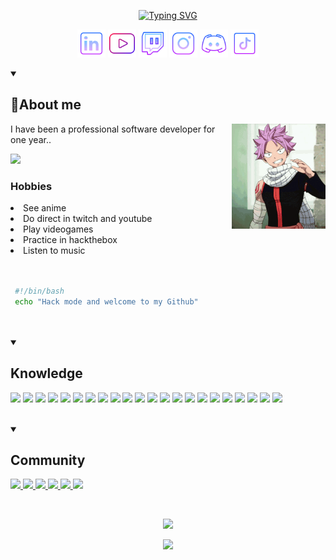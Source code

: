 <!-- Presentation -->
<p align="center">
  <a href="https://git.io/typing-svg">
    <img src="https://readme-typing-svg.demolab.com?font=Nerd+Fonts&pause=1000&color=FF0000&center=true&  vCenter=true&width=435&height=53&lines=Software+development;Ethical+Hacker" alt="Typing SVG" />
  </a>
</p>

<!-- Icons -->
<p align = "center">
  <!-- Linkedin -->
  <a href = 'https://www.linkedin.com/in/david-sebastian-basantes-lucero-40bb97216/'><img alt = "linkedin" title= "Linkedin" src = "https://raw.githubusercontent.com/DAVIDS2405/DAVIDS2405/main/assets/linkedin.png" height = '45px'/></a>
  <!-- Youtube -->
  <a href = 'https://www.youtube.com/@d4vid924'><img alt="youtube" title= "Youtube" src="https://raw.githubusercontent.com/DAVIDS2405/DAVIDS2405/main/assets/youtube.webp" height='45px'/></a>
   <!-- Twitch -->
  <a href='https://www.twitch.tv/david2405s'><img alt="twitch" title= "Twitch" src="https://github.com/DAVIDS2405/DAVIDS2405/blob/main/assets/twitch.png?raw=true" height='45px'/></a>
  <!-- Instagram -->
  <a href='https://www.instagram.com/david2405s/'><img alt="instagram" title = "Instagram" src="https://raw.githubusercontent.com/DAVIDS2405/DAVIDS2405/main/assets/instagram.png" height='45px'/></a>
  <!-- Discord -->
  <a href='https://discord.gg/A8Uh2wsDSv'><img alt="discord" title = "Discord" src="https://raw.githubusercontent.com/DAVIDS2405/DAVIDS2405/main/assets/discord.png" height='45px'/></a>
  <!-- Tiktok -->
  <a href='https://www.tiktok.com/@davids2405'><img alt="tiktok" title = "Tiktok" src="https://raw.githubusercontent.com/DAVIDS2405/DAVIDS2405/main/assets/Tiktok.png" height='45px'/></a>
</p>

<!-- About me -->
<details open>
  
  <summary><h2>🌠About me</h2></summary>
  <img width="150" alt="GIF" align="right" src="https://raw.githubusercontent.com/DAVIDS2405/DAVIDS2405/main/assets/natsu.gif">
  <p>
  I have been a professional software developer for one year..
  </p>
  <p>
    <a href = "https://david-dev.dev">
      <img src="https://img.shields.io/badge/Porfolio-ff0000?&style=for-the-badge&logoColor=white" />
    </a>
  </p>
  <h3>Hobbies</h3>
  <li>See anime</li>
  <li>Do direct in twitch and youtube</li>
  <li>Play videogames</li>
  <li>Practice in hackthebox</li>
  <li>Listen to music</li>
  
</details>
</br>
</br>

<!--presentation in bash -->

```bash
 #!/bin/bash
 echo "Hack mode and welcome to my Github"
```

</br>
</br>

<details open>
  <summary><h2>Knowledge</h2></summary>
  <p aling = "center">
  <!-- HTML -->
  <img src="https://img.shields.io/badge/HTML-e06b12?style=for-the-badge&logo=html5&logoColor=white" />
  <!-- CSS -->
  <img src="https://img.shields.io/badge/CSS-1283e0?&style=for-the-badge&logo=css3&logoColor=white" />
  <!-- Python -->
  <img src="https://img.shields.io/badge/Python-ff0000?&style=for-the-badge&logo=python&logoColor=white" />
  <img src="https://img.shields.io/badge/C++-000000?&style=for-the-badge&logo=cplusplus&logoColor=white" />
  <img src="https://img.shields.io/badge/MYSQL-800080?&style=for-the-badge&logo=mysql&logoColor=white" />
   <img src="https://img.shields.io/badge/Linux-e06b12?&style=for-the-badge&logo=linux&logoColor=white" />
   <img src="https://img.shields.io/badge/Windows-87ceeb?&style=for-the-badge&logo=windows&logoColor=white" />
   <img src="https://img.shields.io/badge/Git-800080?&style=for-the-badge&logo=git&logoColor=white" />
   <img src="https://img.shields.io/badge/GitHub-000000?&style=for-the-badge&logo=github&logoColor=white" />
   <img src="https://img.shields.io/badge/Java-007396?style=for-the-badge&logo=java&logoColor=white&labelColor=101010" />
   <img src="https://img.shields.io/badge/JavaScript-F7DF1E?style=for-the-badge&logo=javascript&logoColor=white&logoColor=white&labelColor=101010" />
   <img src="https://img.shields.io/badge/AWS-232F3E?style=for-the-badge&logo=amazon-aws&logoColor=white&labelColor=101010" />
   <img src="https://img.shields.io/badge/Firebase-FFCA28?style=for-the-badge&logo=firebase&logoColor=white&labelColor=101010" />
   <img src="https://img.shields.io/badge/Supabase-339933?style=for-the-badge&logo=supabase&logoColor=white&labelColor=101010" />
   <img src="https://img.shields.io/badge/Node.JS-339933?style=for-the-badge&logo=node.js&logoColor=white&labelColor=101010" />
   <img src="https://img.shields.io/badge/MongoDB-47A248?style=for-the-badge&logo=mongodb&logoColor=white&labelColor=101010" />
   <img src="https://img.shields.io/badge/MySQL-4479A1?style=for-the-badge&logo=mysql&logoColor=white&labelColor=101010" />
   <img src="https://img.shields.io/badge/Go-00ADD8?style=for-the-badge&logo=go&logoColor=white&labelColor=101010"/>
   <img src="https://img.shields.io/badge/Rust-000000?style=for-the-badge&logo=rust&logoColor=white&labelColor=101010"/>
   <img src="https://img.shields.io/badge/PHP-777BB4?style=for-the-badge&logo=php&logoColor=white&labelColor=101010"/>
   <img src="https://img.shields.io/badge/Azure_DevOps-0078D7?style=for-the-badge&logo=azure-devops&logoColor=white&labelColor=101010"/>
   <img src="https://img.shields.io/badge/Kotlin-7F52FF?style=for-the-badge&logo=kotlin&logoColor=white&labelColor=101010"/>
  </p>

</details >
</br>
<details open>
 <summary>
  <h2>Community</h2>
 </summary>
  <p aling = "center">
  <a href="https://youtube.com/@d4vid924">
   <img src="https://img.shields.io/badge/YouTube-David-FF0000?style=for-the-badge&logo=youtube&logoColor=white&labelColor=101010"
  />
  </a>
  <a href="https://www.twitch.tv/david2405s">
   <img src="https://img.shields.io/badge/Twitch-David-9146FF?style=for-the-badge&logo=twitch&logoColor=white&labelColor=101010"
  />
  </a>
  <a href="https://www.instagram.com/david2405s">
   <img src="https://img.shields.io/badge/Instagram-@david2405s-E4405F?style=for-the-badge&logo=instagram&logoColor=white&labelColor=101010"
  />
  </a>
 <a href="https://www.tiktok.com/@david2405s">
   <img src="https://img.shields.io/badge/TikTok-@davids2405-69C9D0?style=for-the-badge&logo=tiktok&logoColor=white&labelColor=101010"
  />
  </a>
 <a href="www.linkedin.com/in/davids-dev">
   <img src="https://img.shields.io/badge/LinkedIn-David_Basantes-0077B5?style=for-the-badge&logo=linkedin&logoColor=white&labelColor=101010"
  />
  </a>
  <a href="mailto:sebastian2405lucero@hotmail.com">
   <img src="https://img.shields.io/badge/sebastian2405lucero@hotmail.com-email_personal_(respuesta_lenta)-D14836?style=for-the-badge&logo=gmail&logoColor=white&labelColor=101010"
  />
  </a>

</details>
</br>
<!--Github stats -->
<p align="center" >
  <a href="https://github.com/anuraghazra/github-readme-stats">
<img  src="https://github-readme-stats.vercel.app/api?username=DAVIDS2405&&show_icons=true&&count_private=true&&bg_color=000000&&text_color=E02C2C&&icon_color=F1F1F1&&border_color=BC020A&&border_radius=5&&title_color=F1F1F1"/>
  </a>

</p>
<p align="center">
<img  src="https://github-readme-stats.vercel.app/api/top-langs/?username=DAVIDS2405&layout=compact"/>
</p>
